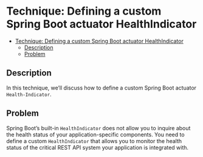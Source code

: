 # Technique: Defining a custom Spring Boot actuator HealthIndicator

- [Technique: Defining a custom Spring Boot actuator HealthIndicator](#technique-defining-a-custom-spring-boot-actuator-healthindicator)
  - [Description](#description)
  - [Problem](#problem)

## Description
In this technique, we’ll discuss how to define a custom Spring Boot actuator `Health-Indicator`.

## Problem
Spring Boot’s built-in `HealthIndicator` does not allow you to inquire about the
health status of your application-specific components. You need to define a custom
`HealthIndicator` that allows you to monitor the health status of the critical REST API
system your application is integrated with.